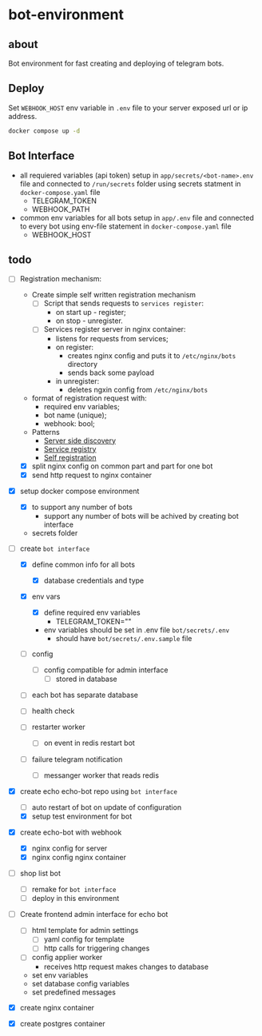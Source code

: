 # bot-environment
## about
Bot environment for fast creating and deploying of telegram bots.

## Deploy
Set `WEBHOOK_HOST` env variable in `.env` file to your server exposed url or ip address.
```bash
docker compose up -d
```

## Bot Interface
- all requiered variables (api token) setup in `app/secrets/<bot-name>.env` file and connected to `/run/secrets` folder using secrets statment in `docker-compose.yaml` file
    - TELEGRAM_TOKEN
    - WEBHOOK_PATH
- common env variables for all bots setup in `app/.env` file and connected to every bot using env-file statement in `docker-compose.yaml` file
    - WEBHOOK_HOST

## todo
- [ ] Registration mechanism:
    - Create simple self written registration mechanism
        - [ ] Script that sends requests to `services register`:
            - on start up - register;
            - on stop - unregister.
        - [ ] Services register server in nginx container:
            - listens for requests from services;
            - on register:
                - creates nginx config and puts it to `/etc/nginx/bots` directory
                - sends back some payload
            - in unregister:
                - deletes ngxin config from `/etc/nginx/bots`
    - format of registration request with:
        - required env variables;
        - bot name (unique);
        - webhook: bool;
    - Patterns
        - [Server side discovery](https://microservices.io/patterns/server-side-discovery.html)
        - [Service registry](https://microservices.io/patterns/service-registry.html)
        - [Self registration](https://microservices.io/patterns/self-registration.html)
    - [x] split nginx config on common part and part for one bot
    - [x] send http request to nginx container

- [x] setup docker compose environment
    - [x] to support any number of bots
        - support any number of bots will be achived by creating bot interface
    - secrets folder

- [ ] create `bot interface`
    - [x] define common info for all bots
        - [x] database credentials and type
    - [x] env vars
        - [x] define required env variables
            - TELEGRAM_TOKEN="<token>"
        - env variables should be set in .env file `bot/secrets/.env`
            - should have `bot/secrets/.env.sample` file

    - [ ] config
        - [ ] config compatible for admin interface
            - [ ] stored in database

    - [ ] each bot has separate database
    - [ ] health check
    - [ ] restarter worker
        - [ ] on event in redis restart bot
    - [ ] failure telegram notification
        - [ ] messanger worker that reads redis

- [x] create echo echo-bot repo using `bot interface`
    - [ ] auto restart of bot on update of configuration
    - [x] setup test environment for bot

- [x] create echo-bot with webhook
  - [x] nginx config for server
  - [x] nginx config nginx container

- [ ] shop list bot
    - [ ] remake for `bot interface`
    - [ ] deploy in this environment

- [ ] Create frontend admin interface for echo bot
    - [ ] html template for admin settings
        - [ ] yaml config for template
        - [ ] http calls for triggering changes
    - [ ] config applier worker
        - receives http request makes changes to database
    - set env variables
    - set database config variables
    - set predefined messages

- [x] create nginx container
- [x] create postgres container
